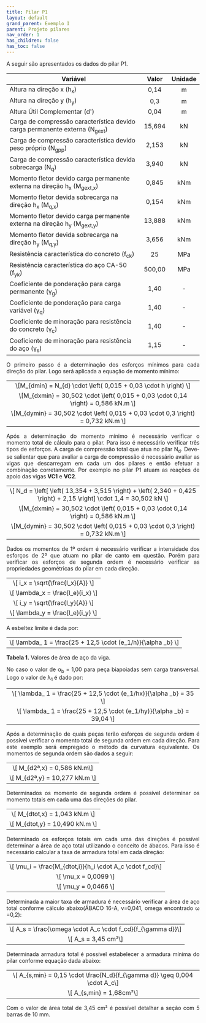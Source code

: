 ```yaml
---
title: Pilar P1
layout: default
grand_parent: Exemplo I
parent: Projeto pilares
nav_order: 1
has_children: false
has_toc: false
---
```


<!--Don't delete this script-->
<script src = "https://polyfill.io/v3/polyfill.min.js?features=es6"></script>
<script id = "MathJax-script" async src="https://cdn.jsdelivr.net/npm/mathjax@3/es5/tex-mml-chtml.js"></script>
<!--Don't delete this script-->

<p align = "justify">
A seguir são apresentados os dados do pilar P1.
</p>

<table style = "width:100%">
<thead align="center">
  <tr>
    <th>Variável</th>
    <th>Valor</th>
    <th>Unidade</th>
  </tr>
</thead>
<tbody align="center">
  <tr>
    <td align = "left">Altura na direção x (h<sub>x</sub>)</td>
    <td>0,14</td>
    <td>m</td>
  </tr>
  <tr>
    <td align = "left">Altura na direção y (h<sub>y</sub>)</td>
    <td>0,3</td>
    <td>m</td>
  </tr>
  <tr>
    <td align = "left">Altura Útil Complementar (d')</td>
    <td>0,04</td>
    <td>m</td>
  </tr>
  <tr>
    <td align = "left">Carga de compressão característica devido carga permanente externa (N<sub>gext</sub>)</td>
    <td>15,694</td>
    <td>kN</td>
  </tr>
  <tr>
    <td align = "left">Carga de compressão característica devido peso próprio (N<sub>gpp</sub>)</td>
    <td>2,153</td>
    <td>kN</td>
  </tr>
  <tr>
    <td align = "left">Carga de compressão característica devida sobrecarga (N<sub>q</sub>)</td>
    <td>3,940</td>
    <td>kN</td>
  </tr>
  <tr>
    <td align = "left">Momento fletor devido carga permanente externa na direção h<sub>x</sub> (M<sub>gext,x</sub>)</td>
    <td>0,845</td>
    <td>kNm</td>
  </tr>
  <tr>
    <td align = "left">Momento fletor devida sobrecarga na direção h<sub>x</sub> (M<sub>q,x</sub>)</td>
    <td>0,154</td>
    <td>kNm</td>
  </tr>
  <tr>
    <td align = "left">Momento fletor devido carga permanente externa na direção h<sub>y</sub> (M<sub>gext,y</sub>)</td>
    <td>13,888</td>
    <td>kNm</td>
  </tr>
  <tr>
    <td align = "left">Momento fletor devida sobrecarga na direção h<sub>y</sub> (M<sub>q,y</sub>)</td>
    <td>3,656</td>
    <td>kNm</td>
  </tr>
  <tr>
    <td align = "left">Resistência característica do concreto (f<sub>ck</sub>)</td>
    <td>25</td>
    <td>MPa</td>
  </tr>
  <tr>
    <td align = "left">Resistência característica do aço CA-50 (f<sub>yk</sub>)</td>
    <td>500,00</td>
    <td>MPa</td>
  </tr>
  <tr>
    <td align = "left">Coeficiente de ponderação para carga permanente (γ<sub>g</sub>)</td>
    <td>1,40</td>
    <td>-</td>
  </tr>
  <tr>
    <td align = "left">Coeficiente de ponderação para carga variável (γ<sub>q</sub>)</td>
    <td>1,40</td>
    <td>-</td>
  </tr>
  <tr>
    <td align = "left">Coeficiente de minoração para resistência do concreto (γ<sub>c</sub>)</td>
    <td>1,40</td>
    <td>-</td>
  </tr>
  <tr>
    <td align = "left">Coeficiente de minoração para resistência do aço (γ<sub>s</sub>)</td>
    <td>1,15</td>
    <td>-</td>
  </tr>
</tbody>
</table>

<p align = "justify">
O primeiro passo é a determinação dos esforços mínimos para cada direção do pilar. Logo será aplicada a equação de momento mínimo:
</p>

<table style = "width:100%">
  <tr>
    <td align = "center">\[M_{dmin} = N_{d} \cdot \left( 0,015 + 0,03 \cdot h \right) \]</td>
  </tr>
  <tr>
    <td align = "center">\[M_{dxmin} = 30,502 \cdot \left( 0,015 + 0,03 \cdot 0,14 \right) = 0,586 kN.m \]</td>
  </tr>
  <tr>
    <td align = "center">\[M_{dymin} = 30,502 \cdot \left( 0,015 + 0,03 \cdot 0,3 \right) = 0,732 kN.m \]</td>
  </tr>
</table>


<p align = "justify">
Após a determinação do momento mínimo é necessário verificar o momento total de cálculo para o pilar. Para isso é necessário verificar três tipos de esforços. A carga de compressão total que atua no pilar N<sub>d</sub>. Deve-se salientar que para avaliar a carga de compressão é necessário avaliar as vigas que descarregam em cada um dos pilares e então efetuar a combinação corretamente. Por exemplo no pilar P1 atuam as reações de apoio das vigas <b>VC1</b> e <b>VC2</b>.
</p>

<table style = "width:100%">
  <tr>
    <td align = "center">\[ N_d = \left[ \left( 13,354 + 3,515 \right) + \left( 2,340 + 0,425 \right) + 2,15 \right] \cdot 1,4 = 30,502 kN \]</td>
  </tr>
  <tr>
    <td align = "center">\[M_{dxmin} = 30,502 \cdot \left( 0,015 + 0,03 \cdot 0,14 \right) = 0,586 kN.m \]</td>
  </tr>
  <tr>
    <td align = "center">\[M_{dymin} = 30,502 \cdot \left( 0,015 + 0,03 \cdot 0,3 \right) = 0,732 kN.m \]</td>
  </tr>
</table>

<p align = "justify">
Dados os momentos de 1º ordem é necessário verificar a intensidade dos esforços de 2º que atuam no pilar de canto em questão. Porém para verificar os esforços de segunda ordem é necessário verificar as propriedades geométricas do pilar em cada direção.  
</p>

<table style = "width:100%">
  <tr>
    <td align = "center">\[ i_x = \sqrt{\frac{I_x}{A}} \]</td>
  </tr>
  <tr>
    <td align = "center">\[ \lambda_x = \frac{l_e}{i_x} \]</td>
  </tr>
  <tr>
    <td align = "center">\[ i_y = \sqrt{\frac{I_y}{A}} \]</td>
  </tr>
  <tr>
    <td align = "center">\[ \lambda_y = \frac{l_e}{i_y} \]</td>
  </tr>
</table>

<p align = "justify">
A esbeltez limite é dada por:
</p>

<table>
  <tr>
    <td align = "center">\[ \lambda_ 1 = \frac{25 + 12,5 \cdot (e_1/h)}{\alpha _b} \]</td>
  </tr>
</table>

<p align = "justify" id = "tab2"><b>Tabela 1.</b> Valores de área de aço da viga.</p>

<p align = "justify">
No caso o valor de α<sub>b</sub> = 1,00 para peça biapoiadas sem carga transversal. Logo o valor de λ<sub>1</sub> é dado por:
</p>

<table>
  <tr>
    <td align = "center">\[ \lambda_ 1 = \frac{25 + 12,5 \cdot (e_1/hx)}{\alpha _b} = 35 \]</td>
  </tr>
  <tr>
    <td align = "center">\[ \lambda_ 1 = \frac{25 + 12,5 \cdot (e_1/hy)}{\alpha _b} = 39,04 \]</td>
  </tr>
</table>

<p align = "justify">
Após a determinação de quais peças terão esforços de segunda ordem é possível verificar o momento total de segunda ordem em cada direção. Para este exemplo será empregado o método da curvatura equivalente. Os momentos de segunda ordem são dados a seguir:
</p>

<table>
  <tr>
    <td align = "center">\[ M_{d2ª,x} = 0,586 kN.m\]</td>
  </tr>
  <tr>
    <td align = "center">\[ M_{d2ª,y} = 10,277 kN.m \]</td>
  </tr>
</table>

<p align = "justify">
Determinados os momento de segunda ordem é possível determinar os momento totais em cada uma das direções do pilar.
</p>

<table>
  <tr>
    <td align = "center">\[ M_{dtot,x} = 1,043 kN.m \]</td>
  </tr>
  <tr>
    <td align = "center">\[ M_{dtot,y} = 10,490 kN.m \]</td>
  </tr>
</table>

<p align = "justify">
Determinado os esforços totais em cada uma das direções é possível determinar a área de aço total utilizando o conceito de ábacos. Para isso é necessário calcular a taxa de armadura total em cada direção:
</p>

<table>
  <tr>
    <td align = "center">\[ \mu_i = \frac{M_{dtot,i}}{h_i \cdot A_c \cdot f_cd}\]</td>
  </tr>
  <tr>
    <td align = "center">\[ \mu_x = 0,0099 \]</td>
  </tr>
   <tr>
    <td align = "center">\[ \mu_y = 0,0466 \]</td>
  </tr>
</table>

<p align = "justify">
Determinada a maior taxa de armadura é necessário verificar a área de aço total conforme cálculo abaixo(ÁBACO 16-A, v=0,041, omega encontrado ω =0,2):
</p>

<table>
  <tr>
    <td align = "center">\[ A_s = \frac{\omega \cdot A_c \cdot f_cd}{f_{\gamma d}}\]</td>
  </tr>
  <tr>
    <td align = "center">\[ A_s = 3,45 cm²\]</td>
  </tr>
</table>

<p align = "justify">
Determinada armadura total é possível estabelecer a armadura mínima do pilar conforme equação dada abaixo:
</p>

<table>
  <tr>
    <td align = "center">\[ A_{s,min} = 0,15 \cdot \frac{N_d}{f_{\gamma d}} \geq 0,004 \cdot A_c\]</td>
  </tr>
  <tr>
    <td align = "center">\[ A_{s,min} = 1,68cm²\]</td>
  </tr>
</table>

<p align = "justify">
Com o valor de área total de 3,45 cm² é possível detalhar a seção com 5 barras de 10 mm.
</p>
